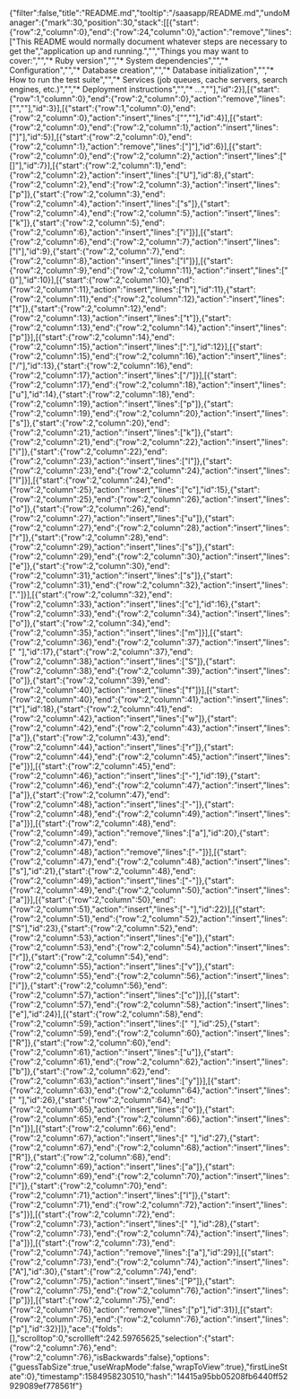 {"filter":false,"title":"README.md","tooltip":"/saasapp/README.md","undoManager":{"mark":30,"position":30,"stack":[[{"start":{"row":2,"column":0},"end":{"row":24,"column":0},"action":"remove","lines":["This README would normally document whatever steps are necessary to get the","application up and running.","","Things you may want to cover:","","* Ruby version","","* System dependencies","","* Configuration","","* Database creation","","* Database initialization","","* How to run the test suite","","* Services (job queues, cache servers, search engines, etc.)","","* Deployment instructions","","* ...",""],"id":2}],[{"start":{"row":1,"column":0},"end":{"row":2,"column":0},"action":"remove","lines":["",""],"id":3}],[{"start":{"row":1,"column":0},"end":{"row":2,"column":0},"action":"insert","lines":["",""],"id":4}],[{"start":{"row":2,"column":0},"end":{"row":2,"column":1},"action":"insert","lines":["]"],"id":5}],[{"start":{"row":2,"column":0},"end":{"row":2,"column":1},"action":"remove","lines":["]"],"id":6}],[{"start":{"row":2,"column":0},"end":{"row":2,"column":2},"action":"insert","lines":["[]"],"id":7}],[{"start":{"row":2,"column":1},"end":{"row":2,"column":2},"action":"insert","lines":["U"],"id":8},{"start":{"row":2,"column":2},"end":{"row":2,"column":3},"action":"insert","lines":["p"]},{"start":{"row":2,"column":3},"end":{"row":2,"column":4},"action":"insert","lines":["s"]},{"start":{"row":2,"column":4},"end":{"row":2,"column":5},"action":"insert","lines":["k"]},{"start":{"row":2,"column":5},"end":{"row":2,"column":6},"action":"insert","lines":["i"]}],[{"start":{"row":2,"column":6},"end":{"row":2,"column":7},"action":"insert","lines":["l"],"id":9},{"start":{"row":2,"column":7},"end":{"row":2,"column":8},"action":"insert","lines":["l"]}],[{"start":{"row":2,"column":9},"end":{"row":2,"column":11},"action":"insert","lines":["()"],"id":10}],[{"start":{"row":2,"column":10},"end":{"row":2,"column":11},"action":"insert","lines":["h"],"id":11},{"start":{"row":2,"column":11},"end":{"row":2,"column":12},"action":"insert","lines":["t"]},{"start":{"row":2,"column":12},"end":{"row":2,"column":13},"action":"insert","lines":["t"]},{"start":{"row":2,"column":13},"end":{"row":2,"column":14},"action":"insert","lines":["p"]}],[{"start":{"row":2,"column":14},"end":{"row":2,"column":15},"action":"insert","lines":[":"],"id":12}],[{"start":{"row":2,"column":15},"end":{"row":2,"column":16},"action":"insert","lines":["/"],"id":13},{"start":{"row":2,"column":16},"end":{"row":2,"column":17},"action":"insert","lines":["/"]}],[{"start":{"row":2,"column":17},"end":{"row":2,"column":18},"action":"insert","lines":["u"],"id":14},{"start":{"row":2,"column":18},"end":{"row":2,"column":19},"action":"insert","lines":["p"]},{"start":{"row":2,"column":19},"end":{"row":2,"column":20},"action":"insert","lines":["s"]},{"start":{"row":2,"column":20},"end":{"row":2,"column":21},"action":"insert","lines":["k"]},{"start":{"row":2,"column":21},"end":{"row":2,"column":22},"action":"insert","lines":["i"]},{"start":{"row":2,"column":22},"end":{"row":2,"column":23},"action":"insert","lines":["l"]},{"start":{"row":2,"column":23},"end":{"row":2,"column":24},"action":"insert","lines":["l"]}],[{"start":{"row":2,"column":24},"end":{"row":2,"column":25},"action":"insert","lines":["c"],"id":15},{"start":{"row":2,"column":25},"end":{"row":2,"column":26},"action":"insert","lines":["o"]},{"start":{"row":2,"column":26},"end":{"row":2,"column":27},"action":"insert","lines":["u"]},{"start":{"row":2,"column":27},"end":{"row":2,"column":28},"action":"insert","lines":["r"]},{"start":{"row":2,"column":28},"end":{"row":2,"column":29},"action":"insert","lines":["s"]},{"start":{"row":2,"column":29},"end":{"row":2,"column":30},"action":"insert","lines":["e"]},{"start":{"row":2,"column":30},"end":{"row":2,"column":31},"action":"insert","lines":["s"]},{"start":{"row":2,"column":31},"end":{"row":2,"column":32},"action":"insert","lines":["."]}],[{"start":{"row":2,"column":32},"end":{"row":2,"column":33},"action":"insert","lines":["c"],"id":16},{"start":{"row":2,"column":33},"end":{"row":2,"column":34},"action":"insert","lines":["o"]},{"start":{"row":2,"column":34},"end":{"row":2,"column":35},"action":"insert","lines":["m"]}],[{"start":{"row":2,"column":36},"end":{"row":2,"column":37},"action":"insert","lines":[" "],"id":17},{"start":{"row":2,"column":37},"end":{"row":2,"column":38},"action":"insert","lines":["S"]},{"start":{"row":2,"column":38},"end":{"row":2,"column":39},"action":"insert","lines":["o"]},{"start":{"row":2,"column":39},"end":{"row":2,"column":40},"action":"insert","lines":["f"]}],[{"start":{"row":2,"column":40},"end":{"row":2,"column":41},"action":"insert","lines":["t"],"id":18},{"start":{"row":2,"column":41},"end":{"row":2,"column":42},"action":"insert","lines":["w"]},{"start":{"row":2,"column":42},"end":{"row":2,"column":43},"action":"insert","lines":["a"]},{"start":{"row":2,"column":43},"end":{"row":2,"column":44},"action":"insert","lines":["r"]},{"start":{"row":2,"column":44},"end":{"row":2,"column":45},"action":"insert","lines":["e"]}],[{"start":{"row":2,"column":45},"end":{"row":2,"column":46},"action":"insert","lines":["-"],"id":19},{"start":{"row":2,"column":46},"end":{"row":2,"column":47},"action":"insert","lines":["a"]},{"start":{"row":2,"column":47},"end":{"row":2,"column":48},"action":"insert","lines":["-"]},{"start":{"row":2,"column":48},"end":{"row":2,"column":49},"action":"insert","lines":["a"]}],[{"start":{"row":2,"column":48},"end":{"row":2,"column":49},"action":"remove","lines":["a"],"id":20},{"start":{"row":2,"column":47},"end":{"row":2,"column":48},"action":"remove","lines":["-"]}],[{"start":{"row":2,"column":47},"end":{"row":2,"column":48},"action":"insert","lines":["s"],"id":21},{"start":{"row":2,"column":48},"end":{"row":2,"column":49},"action":"insert","lines":["-"]},{"start":{"row":2,"column":49},"end":{"row":2,"column":50},"action":"insert","lines":["a"]}],[{"start":{"row":2,"column":50},"end":{"row":2,"column":51},"action":"insert","lines":["-"],"id":22}],[{"start":{"row":2,"column":51},"end":{"row":2,"column":52},"action":"insert","lines":["S"],"id":23},{"start":{"row":2,"column":52},"end":{"row":2,"column":53},"action":"insert","lines":["e"]},{"start":{"row":2,"column":53},"end":{"row":2,"column":54},"action":"insert","lines":["r"]},{"start":{"row":2,"column":54},"end":{"row":2,"column":55},"action":"insert","lines":["v"]},{"start":{"row":2,"column":55},"end":{"row":2,"column":56},"action":"insert","lines":["i"]},{"start":{"row":2,"column":56},"end":{"row":2,"column":57},"action":"insert","lines":["c"]}],[{"start":{"row":2,"column":57},"end":{"row":2,"column":58},"action":"insert","lines":["e"],"id":24}],[{"start":{"row":2,"column":58},"end":{"row":2,"column":59},"action":"insert","lines":[" "],"id":25},{"start":{"row":2,"column":59},"end":{"row":2,"column":60},"action":"insert","lines":["R"]},{"start":{"row":2,"column":60},"end":{"row":2,"column":61},"action":"insert","lines":["u"]},{"start":{"row":2,"column":61},"end":{"row":2,"column":62},"action":"insert","lines":["b"]},{"start":{"row":2,"column":62},"end":{"row":2,"column":63},"action":"insert","lines":["y"]}],[{"start":{"row":2,"column":63},"end":{"row":2,"column":64},"action":"insert","lines":[" "],"id":26},{"start":{"row":2,"column":64},"end":{"row":2,"column":65},"action":"insert","lines":["o"]},{"start":{"row":2,"column":65},"end":{"row":2,"column":66},"action":"insert","lines":["n"]}],[{"start":{"row":2,"column":66},"end":{"row":2,"column":67},"action":"insert","lines":[" "],"id":27},{"start":{"row":2,"column":67},"end":{"row":2,"column":68},"action":"insert","lines":["R"]},{"start":{"row":2,"column":68},"end":{"row":2,"column":69},"action":"insert","lines":["a"]},{"start":{"row":2,"column":69},"end":{"row":2,"column":70},"action":"insert","lines":["i"]},{"start":{"row":2,"column":70},"end":{"row":2,"column":71},"action":"insert","lines":["l"]},{"start":{"row":2,"column":71},"end":{"row":2,"column":72},"action":"insert","lines":["s"]}],[{"start":{"row":2,"column":72},"end":{"row":2,"column":73},"action":"insert","lines":[" "],"id":28},{"start":{"row":2,"column":73},"end":{"row":2,"column":74},"action":"insert","lines":["a"]}],[{"start":{"row":2,"column":73},"end":{"row":2,"column":74},"action":"remove","lines":["a"],"id":29}],[{"start":{"row":2,"column":73},"end":{"row":2,"column":74},"action":"insert","lines":["A"],"id":30},{"start":{"row":2,"column":74},"end":{"row":2,"column":75},"action":"insert","lines":["P"]},{"start":{"row":2,"column":75},"end":{"row":2,"column":76},"action":"insert","lines":["p"]}],[{"start":{"row":2,"column":75},"end":{"row":2,"column":76},"action":"remove","lines":["p"],"id":31}],[{"start":{"row":2,"column":75},"end":{"row":2,"column":76},"action":"insert","lines":["p"],"id":32}]]},"ace":{"folds":[],"scrolltop":0,"scrollleft":242.59765625,"selection":{"start":{"row":2,"column":76},"end":{"row":2,"column":76},"isBackwards":false},"options":{"guessTabSize":true,"useWrapMode":false,"wrapToView":true},"firstLineState":0},"timestamp":1584958230510,"hash":"14415a95bb05208fb6440ff52929089ef778561f"}